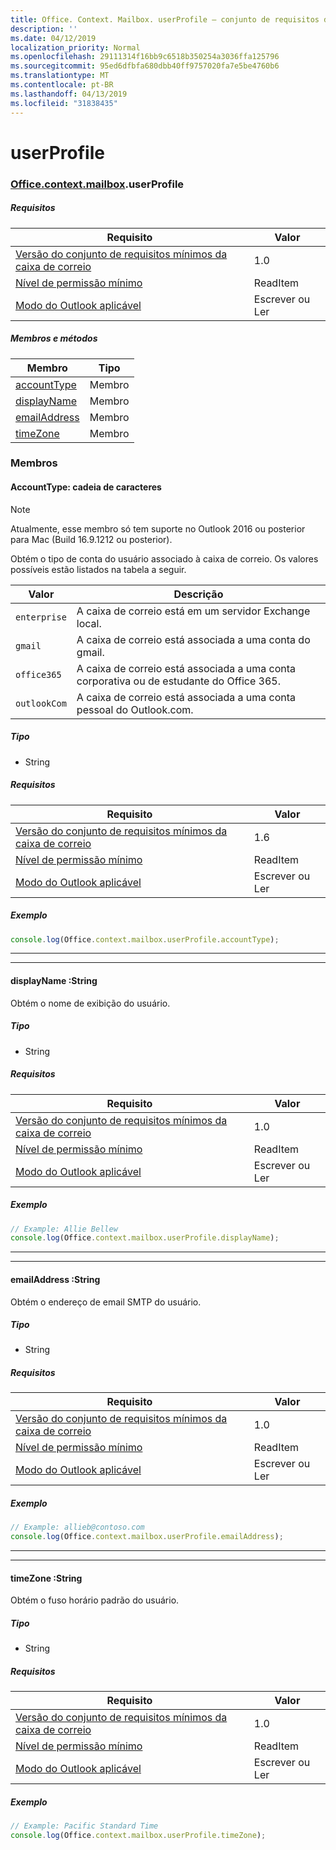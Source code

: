 ```yaml
---
title: Office. Context. Mailbox. userProfile – conjunto de requisitos de visualização
description: ''
ms.date: 04/12/2019
localization_priority: Normal
ms.openlocfilehash: 29111314f16bb9c6518b350254a3036ffa125796
ms.sourcegitcommit: 95ed6dfbfa680dbb40ff9757020fa7e5be4760b6
ms.translationtype: MT
ms.contentlocale: pt-BR
ms.lasthandoff: 04/13/2019
ms.locfileid: "31838435"
---
```

# <a name="userprofile"></a>userProfile

### <a name="officeofficemdcontextofficecontextmdmailboxofficecontextmailboxmduserprofile"></a>[Office](Office.md)[.context](Office.context.md)[.mailbox](Office.context.mailbox.md).userProfile

##### <a name="requirements"></a>Requisitos

|Requisito| Valor|
|---|---|
|[Versão do conjunto de requisitos mínimos da caixa de correio](/office/dev/add-ins/reference/requirement-sets/outlook-api-requirement-sets)| 1.0|
|[Nível de permissão mínimo](/outlook/add-ins/understanding-outlook-add-in-permissions)| ReadItem|
|[Modo do Outlook aplicável](/outlook/add-ins/#extension-points)| Escrever ou Ler|

##### <a name="members-and-methods"></a>Membros e métodos

| Membro | Tipo |
|--------|------|
| [accountType](#accounttype-string) | Membro |
| [displayName](#displayname-string) | Membro |
| [emailAddress](#emailaddress-string) | Membro |
| [timeZone](#timezone-string) | Membro |

### <a name="members"></a>Membros

####  <a name="accounttype-string"></a>AccountType: cadeia de caracteres

> [!NOTE]
> Atualmente, esse membro só tem suporte no Outlook 2016 ou posterior para Mac (Build 16.9.1212 ou posterior).

Obtém o tipo de conta do usuário associado à caixa de correio. Os valores possíveis estão listados na tabela a seguir.

| Valor | Descrição |
|-------|-------------|
| `enterprise` | A caixa de correio está em um servidor Exchange local. |
| `gmail` | A caixa de correio está associada a uma conta do gmail. |
| `office365` | A caixa de correio está associada a uma conta corporativa ou de estudante do Office 365. |
| `outlookCom` | A caixa de correio está associada a uma conta pessoal do Outlook.com. |

##### <a name="type"></a>Tipo

*   String

##### <a name="requirements"></a>Requisitos

|Requisito| Valor|
|---|---|
|[Versão do conjunto de requisitos mínimos da caixa de correio](/office/dev/add-ins/reference/requirement-sets/outlook-api-requirement-sets)| 1.6 |
|[Nível de permissão mínimo](/outlook/add-ins/understanding-outlook-add-in-permissions)| ReadItem|
|[Modo do Outlook aplicável](/outlook/add-ins/#extension-points)| Escrever ou Ler|

##### <a name="example"></a>Exemplo

```javascript
console.log(Office.context.mailbox.userProfile.accountType);
```

---
---

####  <a name="displayname-string"></a>displayName :String

Obtém o nome de exibição do usuário.

##### <a name="type"></a>Tipo

*   String

##### <a name="requirements"></a>Requisitos

|Requisito| Valor|
|---|---|
|[Versão do conjunto de requisitos mínimos da caixa de correio](/office/dev/add-ins/reference/requirement-sets/outlook-api-requirement-sets)| 1.0|
|[Nível de permissão mínimo](/outlook/add-ins/understanding-outlook-add-in-permissions)| ReadItem|
|[Modo do Outlook aplicável](/outlook/add-ins/#extension-points)| Escrever ou Ler|

##### <a name="example"></a>Exemplo

```javascript
// Example: Allie Bellew
console.log(Office.context.mailbox.userProfile.displayName);
```

---
---

####  <a name="emailaddress-string"></a>emailAddress :String

Obtém o endereço de email SMTP do usuário.

##### <a name="type"></a>Tipo

*   String

##### <a name="requirements"></a>Requisitos

|Requisito| Valor|
|---|---|
|[Versão do conjunto de requisitos mínimos da caixa de correio](/office/dev/add-ins/reference/requirement-sets/outlook-api-requirement-sets)| 1.0|
|[Nível de permissão mínimo](/outlook/add-ins/understanding-outlook-add-in-permissions)| ReadItem|
|[Modo do Outlook aplicável](/outlook/add-ins/#extension-points)| Escrever ou Ler|

##### <a name="example"></a>Exemplo

```javascript
// Example: allieb@contoso.com
console.log(Office.context.mailbox.userProfile.emailAddress);
```

---
---

####  <a name="timezone-string"></a>timeZone :String

Obtém o fuso horário padrão do usuário.

##### <a name="type"></a>Tipo

*   String

##### <a name="requirements"></a>Requisitos

|Requisito| Valor|
|---|---|
|[Versão do conjunto de requisitos mínimos da caixa de correio](/office/dev/add-ins/reference/requirement-sets/outlook-api-requirement-sets)| 1.0|
|[Nível de permissão mínimo](/outlook/add-ins/understanding-outlook-add-in-permissions)| ReadItem|
|[Modo do Outlook aplicável](/outlook/add-ins/#extension-points)| Escrever ou Ler|

##### <a name="example"></a>Exemplo

```javascript
// Example: Pacific Standard Time
console.log(Office.context.mailbox.userProfile.timeZone);
```
